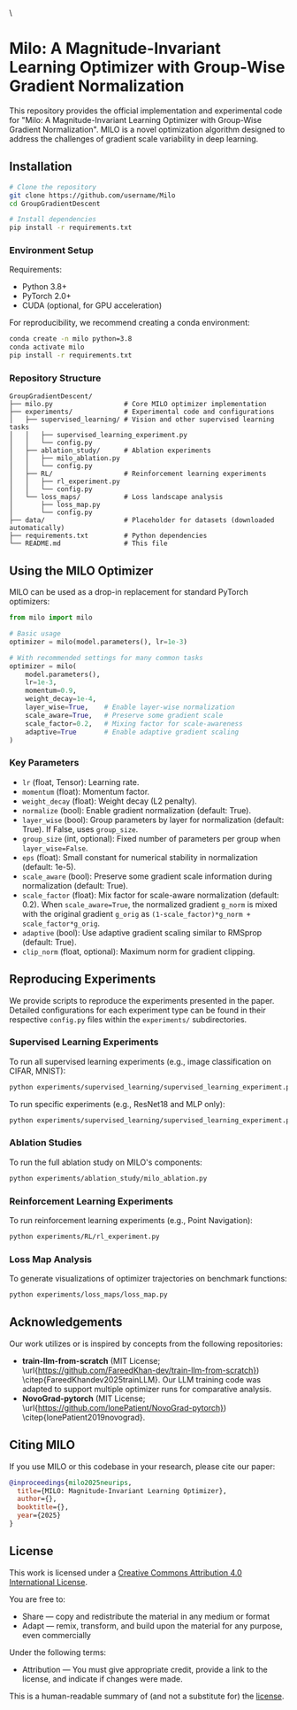 \
# Milo: A Magnitude-Invariant Learning Optimizer with Group-Wise Gradient Normalization

This repository provides the official implementation and experimental code for "Milo: A Magnitude-Invariant Learning Optimizer with Group-Wise Gradient Normalization". MILO is a novel optimization algorithm designed to address the challenges of gradient scale variability in deep learning.

## Installation

```bash
# Clone the repository
git clone https://github.com/username/Milo
cd GroupGradientDescent

# Install dependencies
pip install -r requirements.txt
```

### Environment Setup

Requirements:
- Python 3.8+
- PyTorch 2.0+
- CUDA (optional, for GPU acceleration)

For reproducibility, we recommend creating a conda environment:

```bash
conda create -n milo python=3.8
conda activate milo
pip install -r requirements.txt
```

### Repository Structure

```
GroupGradientDescent/
├── milo.py                  # Core MILO optimizer implementation
├── experiments/             # Experimental code and configurations
│   ├── supervised_learning/ # Vision and other supervised learning tasks
│   │   ├── supervised_learning_experiment.py
│   │   └── config.py
│   ├── ablation_study/      # Ablation experiments
│   │   ├── milo_ablation.py
│   │   └── config.py
│   ├── RL/                  # Reinforcement learning experiments
│   │   ├── rl_experiment.py
│   │   └── config.py
│   └── loss_maps/           # Loss landscape analysis
│       ├── loss_map.py
│       └── config.py
├── data/                    # Placeholder for datasets (downloaded automatically)
├── requirements.txt         # Python dependencies
└── README.md                # This file
```

## Using the MILO Optimizer

MILO can be used as a drop-in replacement for standard PyTorch optimizers:

```python
from milo import milo

# Basic usage
optimizer = milo(model.parameters(), lr=1e-3)

# With recommended settings for many common tasks
optimizer = milo(
    model.parameters(),
    lr=1e-3,
    momentum=0.9,
    weight_decay=1e-4,
    layer_wise=True,    # Enable layer-wise normalization
    scale_aware=True,   # Preserve some gradient scale
    scale_factor=0.2,   # Mixing factor for scale-awareness
    adaptive=True       # Enable adaptive gradient scaling
)
```

### Key Parameters

- `lr` (float, Tensor): Learning rate.
- `momentum` (float): Momentum factor.
- `weight_decay` (float): Weight decay (L2 penalty).
- `normalize` (bool): Enable gradient normalization (default: True).
- `layer_wise` (bool): Group parameters by layer for normalization (default: True). If False, uses `group_size`.
- `group_size` (int, optional): Fixed number of parameters per group when `layer_wise=False`.
- `eps` (float): Small constant for numerical stability in normalization (default: 1e-5).
- `scale_aware` (bool): Preserve some gradient scale information during normalization (default: True).
- `scale_factor` (float): Mix factor for scale-aware normalization (default: 0.2). When `scale_aware=True`, the normalized gradient `g_norm` is mixed with the original gradient `g_orig` as `(1-scale_factor)*g_norm + scale_factor*g_orig`.
- `adaptive` (bool): Use adaptive gradient scaling similar to RMSprop (default: True).
- `clip_norm` (float, optional): Maximum norm for gradient clipping.


## Reproducing Experiments

We provide scripts to reproduce the experiments presented in the paper. Detailed configurations for each experiment type can be found in their respective `config.py` files within the `experiments/` subdirectories.

### Supervised Learning Experiments
To run all supervised learning experiments (e.g., image classification on CIFAR, MNIST):
```bash
python experiments/supervised_learning/supervised_learning_experiment.py
```
To run specific experiments (e.g., ResNet18 and MLP only):
```bash
python experiments/supervised_learning/supervised_learning_experiment.py --experiments RESNET18 MLP
```

### Ablation Studies
To run the full ablation study on MILO's components:
```bash
python experiments/ablation_study/milo_ablation.py
```

### Reinforcement Learning Experiments
To run reinforcement learning experiments (e.g., Point Navigation):
```bash
python experiments/RL/rl_experiment.py
```

### Loss Map Analysis
To generate visualizations of optimizer trajectories on benchmark functions:
```bash
python experiments/loss_maps/loss_map.py
```

## Acknowledgements

Our work utilizes or is inspired by concepts from the following repositories:
*   **train-llm-from-scratch** (MIT License; \url{https://github.com/FareedKhan-dev/train-llm-from-scratch}) \citep{FareedKhandev2025trainLLM}. Our LLM training code was adapted to support multiple optimizer runs for comparative analysis.
*   **NovoGrad-pytorch** (MIT License; \url{https://github.com/lonePatient/NovoGrad-pytorch}) \citep{lonePatient2019novograd}.

## Citing MILO

If you use MILO or this codebase in your research, please cite our paper:

```bibtex
@inproceedings{milo2025neurips,
  title={MILO: Magnitude-Invariant Learning Optimizer},
  author={},
  booktitle={},
  year={2025}
}
```

## License

This work is licensed under a [Creative Commons Attribution 4.0 International License](http://creativecommons.org/licenses/by/4.0/).

You are free to:
- Share — copy and redistribute the material in any medium or format
- Adapt — remix, transform, and build upon the material for any purpose, even commercially

Under the following terms:
- Attribution — You must give appropriate credit, provide a link to the license, and indicate if changes were made.

This is a human-readable summary of (and not a substitute for) the [license](http://creativecommons.org/licenses/by/4.0/legalcode).